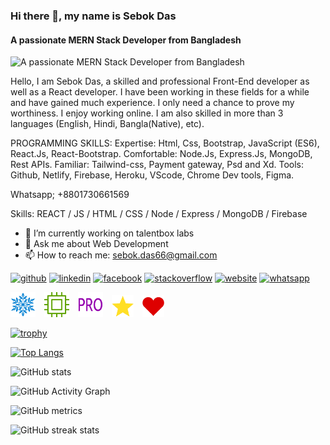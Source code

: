 ### Hi there 👋, my name is Sebok Das
#### A passionate MERN Stack Developer from Bangladesh
![A passionate MERN Stack Developer from Bangladesh](https://i.ibb.co/9ZTs6Rv/linkedinbanner.png)

Hello,
I am Sebok Das, a skilled and professional Front-End developer as well as a React developer. I have been working in these fields for a while and have gained much experience. I only need a chance to prove my worthiness. I enjoy working online. I am also skilled in more than 3 languages (English, Hindi, Bangla(Native), etc).

PROGRAMMING SKILLS:
Expertise: Html, Css, Bootstrap, JavaScript (ES6), React.Js, React-Bootstrap.
Comfortable: Node.Js, Express.Js, MongoDB, Rest APIs.
Familiar: Tailwind-css, Payment gateway, Psd and Xd.
Tools: Github, Netlify, Firebase, Heroku, VScode, Chrome Dev tools, Figma.

Whatsapp; +8801730661569

Skills:  REACT / JS / HTML / CSS / Node / Express / MongoDB / Firebase

- 🔭 I’m currently working on talentbox labs 
- 💬 Ask me about Web Development 
- 📫 How to reach me: sebok.das66@gmail.com 


[<img src='https://cdn.jsdelivr.net/npm/simple-icons@3.0.1/icons/github.svg' alt='github' height='40'>](https://github.com/sebokdas1)  [<img src='https://cdn.jsdelivr.net/npm/simple-icons@3.0.1/icons/linkedin.svg' alt='linkedin' height='40'>](https://www.linkedin.com/in/sebokdasbd/)  [<img src='https://cdn.jsdelivr.net/npm/simple-icons@3.0.1/icons/facebook.svg' alt='facebook' height='40'>](https://www.facebook.com/sebokdasbd)  [<img src='https://cdn.jsdelivr.net/npm/simple-icons@3.0.1/icons/stackoverflow.svg' alt='stackoverflow' height='40'>](https://stackoverflow.com/users/18894459)  [<img src='https://cdn.jsdelivr.net/npm/simple-icons@3.0.1/icons/icloud.svg' alt='website' height='40'>](http://sebokdas.me/)  [<img src='https://cdn.jsdelivr.net/npm/simple-icons@3.0.1/icons/whatsapp.svg' alt='whatsapp' height='40'>](+8801730661569)  

<a href='https://archiveprogram.github.com/'><img src='https://raw.githubusercontent.com/acervenky/animated-github-badges/master/assets/acbadge.gif' width='40' height='40'></a> <a href='https://docs.github.com/en/developers'><img src='https://raw.githubusercontent.com/acervenky/animated-github-badges/master/assets/devbadge.gif' width='40' height='40'></a> <a href='https://github.com/pricing'><img src='https://raw.githubusercontent.com/acervenky/animated-github-badges/master/assets/pro.gif' width='40' height='40'></a> <a href='https://stars.github.com/'><img src='https://raw.githubusercontent.com/acervenky/animated-github-badges/master/assets/starbadge.gif' width='35' height='35'></a> <a href='https://docs.github.com/en/github/supporting-the-open-source-community-with-github-sponsors'><img src='https://raw.githubusercontent.com/acervenky/animated-github-badges/master/assets/sponsorbadge.gif' width='35' height='35'></a> 

[![trophy](https://github-profile-trophy.vercel.app/?username=sebokdas1)](https://github.com/ryo-ma/github-profile-trophy)

[![Top Langs](https://github-readme-stats.vercel.app/api/top-langs/?username=sebokdas1)](https://github.com/anuraghazra/github-readme-stats)

![GitHub stats](https://github-readme-stats.vercel.app/api?username=sebokdas1&show_icons=true&count_private=true)  

![GitHub Activity Graph](https://activity-graph.herokuapp.com/graph?username=sebokdas1)  

![GitHub metrics](https://metrics.lecoq.io/sebokdas1)  

![GitHub streak stats](https://github-readme-streak-stats.herokuapp.com/?user=sebokdas1)  

